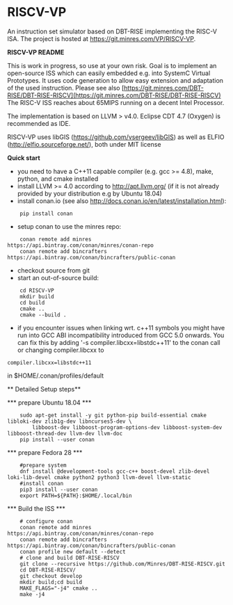 # RISCV-VP
An instruction set simulator based on DBT-RISE implementing the RISC-V ISA. The project is hosted at https://git.minres.com/VP/RISCV-VP.

**RISCV-VP README**

This is work in progress, so use at your own risk. Goal is to implement an open-source ISS which can easily embedded e.g. into SystemC Virtual Prototypes. It uses code generation to allow easy extension and adaptation of the used instruction. Please see also [https://git.minres.com/DBT-RISE/DBT-RISE-RISCV](https://git.minres.com/DBT-RISE/DBT-RISE-RISCV)
The RISC-V ISS reaches about 65MIPS running on a decent Intel Processor.

The implementation is based on LLVM > v4.0. Eclipse CDT 4.7 (Oxygen) is recommended as IDE.

RISCV-VP uses libGIS (https://github.com/vsergeev/libGIS) as well as ELFIO (http://elfio.sourceforge.net/), both under MIT license 


**Quick start**

* you need to have a C++11 capable compiler (e.g. gcc >= 4.8), make, python, and cmake installed
* install LLVM >= 4.0 according to http://apt.llvm.org/ (if it is not already provided by your distribution e.g by Ubuntu 18.04)
* install conan.io (see also http://docs.conan.io/en/latest/installation.html):
```
    pip install conan
```
* setup conan to use the minres repo:
```
    conan remote add minres https://api.bintray.com/conan/minres/conan-repo
    conan remote add bincrafters https://api.bintray.com/conan/bincrafters/public-conan
```
* checkout source from git
* start an out-of-source build:
```
    cd RISCV-VP
    mkdir build
    cd build
    cmake ..
    cmake --build .
```
* if you encounter issues when linking wrt. c++11 symbols you might have run into GCC ABI incompatibility introduced from GCC 5.0 onwards. You can fix this by adding '-s compiler.libcxx=libstdc++11' to the conan call or changing compiler.libcxx to
```
compiler.libcxx=libstdc++11
```
in $HOME/.conan/profiles/default

** Detailed Setup steps**

*** prepare Ubuntu 18.04 ***

```
    sudo apt-get install -y git python-pip build-essential cmake libloki-dev zlib1g-dev libncurses5-dev \	
        libboost-dev libboost-program-options-dev libboost-system-dev libboost-thread-dev llvm-dev llvm-doc
    pip install --user conan
```

*** prepare Fedora 28 ***

```
    #prepare system
    dnf install @development-tools gcc-c++ boost-devel zlib-devel loki-lib-devel cmake python2 python3 llvm-devel llvm-static
    #install conan
    pip3 install --user conan
    export PATH=${PATH}:$HOME/.local/bin
```
 
*** Build the ISS ***

```
    # configure conan
    conan remote add minres https://api.bintray.com/conan/minres/conan-repo
    conan remote add bincrafters https://api.bintray.com/conan/bincrafters/public-conan
    conan profile new default --detect
    # clone and build DBT-RISE-RISCV
    git clone --recursive https://github.com/Minres/DBT-RISE-RISCV.git
    cd DBT-RISE-RISCV/
    git checkout develop
    mkdir build;cd build
    MAKE_FLAGS="-j4" cmake ..
    make -j4
```

